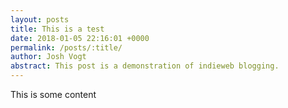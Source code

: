 ```yaml
---
layout: posts
title: This is a test
date: 2018-01-05 22:16:01 +0000
permalink: /posts/:title/
author: Josh Vogt
abstract: This post is a demonstration of indieweb blogging.
---
```


This is some content
